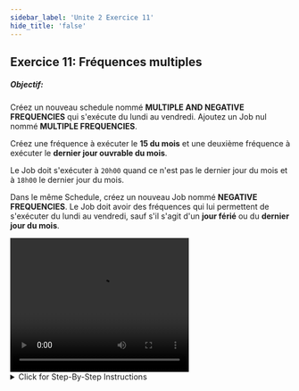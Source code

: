 ```yaml
---
sidebar_label: 'Unite 2 Exercice 11'
hide_title: 'false'
---
```


## Exercice 11: Fréquences multiples

##### Objectif: 

Créez un nouveau schedule nommé **MULTIPLE AND NEGATIVE FREQUENCIES** qui s'exécute du lundi au vendredi. Ajoutez un Job nul nommé **MULTIPLE FREQUENCIES**.

Créez une fréquence à exécuter le **15 du mois** et une deuxième fréquence à exécuter le **dernier jour ouvrable du mois**.

Le Job doit s'exécuter à ```20h00``` quand ce n'est pas le dernier jour du mois et à ```18h00``` le dernier jour du mois.

Dans le même Schedule, créez un nouveau Job nommé **NEGATIVE FREQUENCIES**. Le Job doit avoir des fréquences qui lui permettent de s'exécuter du lundi au vendredi, sauf s'il s'agit d'un **jour férié** ou du **dernier jour du mois**.


<div>
<video width="320" height="240" controls>
  <source src="videobasic/U2E11.mp4" type="video/mp4"></source>
Your browser does not support the video tag.
</video>
</div>

<details>

<summary>Click for Step-By-Step Instructions</summary>

<summary>Cliquez pour obtenir des instructions étape par étape</summary>

1.	**Fréquences multiples**
    * Créez un nouveau schedule
    * Ajoutez un Job null et configurez des fréquences permettant à un Job de s'exécuter le **15 du mois** (jour ouvrable avant) et le **dernier jour ouvrable du mois**.
        * Planification - Semaine de travail de 5 jours
        * Le Job s'exécute à ```20h00``` lorsqu'il n'est pas le dernier jour du mois et à ```18h00``` lorsqu'il s'agit du dernier jour ouvrable du mois.
    * Utilisez le bouton Prévisionnel Global pour afficher les deux fréquences.
        * Le premier listé sera vert et le second sera jaune.
2.	**Fréquences négatives**
    * Dans un nouveau Null Job (même schedule), configurez des fréquences permettant au job de s'exécuter tous les jours du mois, du lundi au vendredi, sauf s'il s'agit d'un jour férié ou du dernier jour du mois.
    * Utilisez le bouton Prévisionnel Global pour afficher les deux fréquences.
  
  :::note Remarque
  La *fréquence négative apparaîtra en violet*
  :::

</details>
